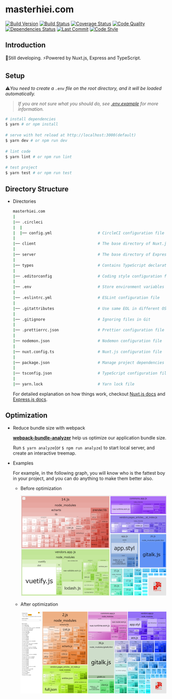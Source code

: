 # masterhiei.com

<p>
 	  <a href="https://badge.fury.io/gh/MasterHiei%2Fmasterhiei.com" title="build version"><img src="https://badge.fury.io/gh/MasterHiei%2Fmasterhiei.com.svg" alt="Build Version"></a>
  	<a href="https://circleci.com/gh/MasterHiei/masterhiei.com" title="build status"><img src="https://circleci.com/gh/MasterHiei/masterhiei.com.svg?style=shield" alt="Build Status"></a>
  	<a href="https://codecov.io/gh/MasterHiei/masterhiei.com" title="coverage status"><img src="https://codecov.io/gh/MasterHiei/masterhiei.com/branch/master/graph/badge.svg" alt="Coverage Status"></a>
  	<a href="https://codebeat.co/projects/github-com-masterhiei-masterhiei-com-master" title="code quality"><img src="https://codebeat.co/badges/e2d358d0-53ad-4759-b3d1-12a3c13f3882" alt="Code Quality"></a>
  	<a href="https://david-dm.org/MasterHiei/masterhiei.com" title="dependencies status"><img src="https://david-dm.org/MasterHiei/masterhiei.com/status.svg" alt="Dependencies Status"></a>
  	<a href="https://github.com/MasterHiei/masterhiei.com" title="last commit"><img src="https://badgen.net/github/last-commit/MasterHiei/masterhiei.com" alt="Last Commit"></a>
  	<a href="https://standardjs.com" title="code style"><img src="https://flat.badgen.net/badge/code%20style/standard" alt="Code Style"></a>
</p>

## Introduction

:beginner:Still developing. :zap:Powered by Nuxt.js, Express and TypeScript.

## Setup

:warning:*You need to create a `.env` file on the root directory, and it will be loaded automatically.* 

> *If you are not sure what you should do, see [.env.example](https://github.com/MasterHiei/masterhiei.com/blob/master/.env.example) for more information.*

``` bash
# install dependencies
$ yarn # or npm install

# serve with hot reload at http://localhost:3000(default)
$ yarn dev # or npm run dev

# lint code
$ yarn lint # or npm run lint

# test project
$ yarn test # or npm run test
```

## Directory Structure

- Directories

  ```bash
  masterhiei.com
  |
  |── .circleci 
  |  |
  |  |── config.yml                    # CircleCI configuration file
  |
  |── client                           # The base directory of Nuxt.js
  |
  |── server                           # The base directory of Express
  |
  |── types                            # Contains TypeScript declaration file
  |
  |── .editorconfig                    # Coding style configuration file of editor
  |
  |── .env                             # Store environment variables
  |
  |── .eslintrc.yml                    # ESLint configuration file
  |
  |── .gitattributes                   # Use same EOL in different OS
  |
  |── .gitignore                       # Ignoring files in Git
  |
  |── .prettierrc.json                 # Prettier configuration file
  |
  |── nodemon.json                     # Nodemon configuration file
  |
  |── nuxt.config.ts                   # Nuxt.js configuration file
  |
  |── package.json                     # Manage project dependencies
  |
  |── tsconfig.json                    # TypeScript configuration file
  |
  |── yarn.lock                        # Yarn lock file
  ```
  
  For detailed explanation on how things work, checkout [Nuxt.js docs](https://nuxtjs.org) and [Express.js docs](https://expressjs.com).

## Optimization

- Reduce bundle size with webpack

  [**webpack-bundle-analyzer**](https://github.com/webpack-contrib/webpack-bundle-analyzer) help us optimize our application bundle size.

  Run `$ yarn analyze`(or `$ npm run analyze`) to start local server, and create an interactive treemap.

- Examples

  For example, in the following graph, you will know who is the fattest boy in your project, and you can do anything to make them better also.

  - Before optimization

    ![**bundle-size-now**](<https://raw.githubusercontent.com/MasterHiei/Resources/master/bundle-before.png>)

  - After optimization

    ![**bundle-size-now**](<https://raw.githubusercontent.com/MasterHiei/Resources/master/bundle-size-20190615.png>)
